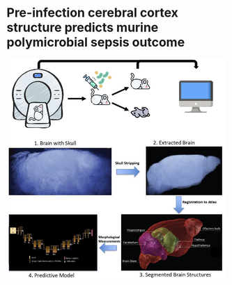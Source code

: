 # Pre-infection cerebral cortex structure predicts murine polymicrobial sepsis outcome





![MRI Reconstruction](data/pic.jpg?raw=true "Mouse Survival")
